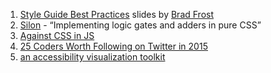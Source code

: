 1. [Style Guide Best Practices](http://bradfrost.com/blog/post/style-guide-best-practices-presentation/) slides by [Brad Frost](https://twitter.com/brad_frost)
2. [Silon](http://silon.slaks.net/) - <q>Implementing logic gates and adders in pure CSS</q>
3. [Against CSS in JS](http://keithjgrant.com/posts/against-css-in-js.html)
4. [25 Coders Worth Following on Twitter in 2015](http://blog.freecodecamp.com/2015/06/25-coders-worth-following-on-twitter-in-2015.html)
5. [an accessibility visualization toolkit](http://khan.github.io/tota11y/)
